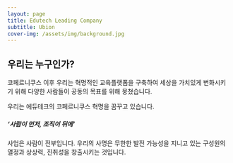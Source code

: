 ```yaml
---
layout: page
title: Edutech Leading Company
subtitle: Ubion
cover-img: /assets/img/background.jpg
---
```


## 우리는 누구인가?

코페르니쿠스 이후 우리는 혁명적인 교육플랫폼을 구축하여 세상을 가치있게 변화시키기 위해 다양한 사람들이 공동의 목표를 위해 뭉쳤습니다.

우리는 에듀테크의 코페르니쿠스 혁명을 꿈꾸고 있습니다.



##### ‘사람이 먼저, 조직이 뒤에’

사업은 사람이 전부입니다. 우리의 사명은 무한한 발전 가능성을 지니고 있는 구성원의 열정과 상상력, 진취성을 창출시키는 것입니다.
